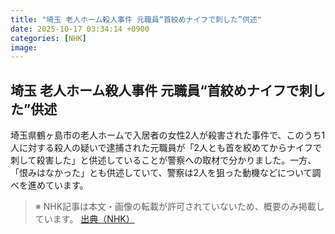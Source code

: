 ```yaml
---
title: "埼玉 老人ホーム殺人事件 元職員“首絞めナイフで刺した”供述"
date: 2025-10-17 03:34:14 +0900
categories: [NHK]
image: 
---
```

## 埼玉 老人ホーム殺人事件 元職員“首絞めナイフで刺した”供述

埼玉県鶴ヶ島市の老人ホームで入居者の女性2人が殺害された事件で、このうち1人に対する殺人の疑いで逮捕された元職員が「2人とも首を絞めてからナイフで刺して殺害した」と供述していることが警察への取材で分かりました。一方、「恨みはなかった」とも供述していて、警察は2人を狙った動機などについて調べを進めています。

> ※ NHK記事は本文・画像の転載が許可されていないため、概要のみ掲載しています。
[出典（NHK）](http://www3.nhk.or.jp/news/html/20251017/k10014951851000.html)
